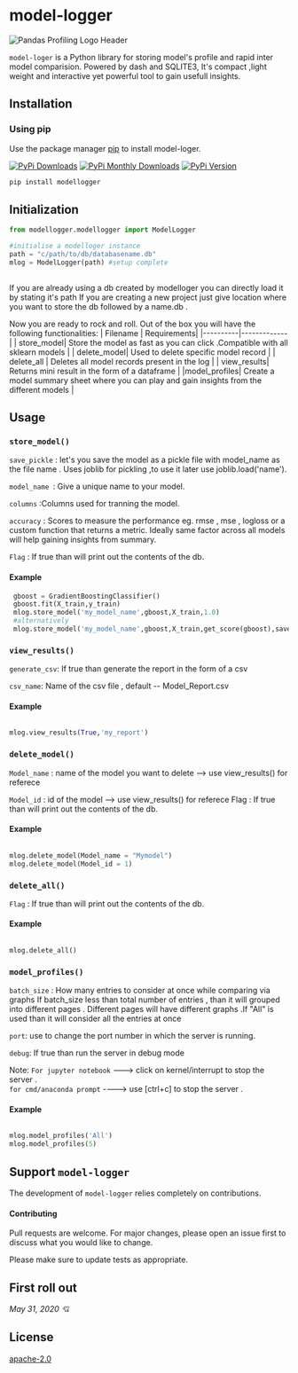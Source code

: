 # model-logger

![Pandas Profiling Logo Header](https://github.com/SohamPathak/modellogger.github.io/blob/master/assets/logo-header.png)

``model-loger`` is a Python library for storing model's profile and rapid inter model comparision. Powered by dash and SQLITE3,
It's compact ,light weight and interactive yet powerful tool to gain usefull insights.  

## Installation

### Using pip

Use the package manager [pip](https://pip.pypa.io/en/stable/) to install model-loger.

[![PyPi Downloads](https://pepy.tech/badge/modellogger)](https://pepy.tech/badge/modellogger)
[![PyPi Monthly Downloads](https://pepy.tech/badge/modellogger/month)](https://pepy.tech/badge/modellogger/month)
[![PyPi Version](https://badge.fury.io/py/modellogger.svg)](https://pypi.org/project/modellogger/)

```bash
pip install modellogger
```

## Initialization

```python
from modellogger.modellogger import ModelLogger

#initialise a modelloger instance
path = "c/path/to/db/databasename.db"
mlog = ModelLogger(path) #setup complete
 
```

If you are already using a db created by modelloger you can directly load it by stating it's path
If you are creating a new project just give location where you want to store the db followed by a name.db .

Now you are ready to rock and roll.
Out of the box you will have the following functionalities:
| Filename | Requirements|
|----------|-------------|
| store_model| Store the model as fast as you can click .Compatible with all sklearn models |
| delete_model| Used to delete specific model record |
| delete_all | Deletes all model records present in the log |
| view_results| Returns mini result in the form of a dataframe |
|model_profiles| Create a model summary sheet where you can play and gain insights from the different models |


## Usage

### `store_model()`

``save_pickle`` : let's you save the model as a pickle file with model_name as the
file name . Uses joblib for pickling ,to use it later use joblib.load('name').

``model_name ``: Give a unique name to your model.

``columns`` :Columns used for tranning the model.

``accuracy`` : Scores to measure the performance eg. rmse , mse , logloss or a custom function that returns a metric.
           Ideally same factor across all models will help gaining insights from summary.

``Flag`` : If true than will print out the contents of the db.   

#### Example
```python
 gboost = GradientBoostingClassifier() 
 gboost.fit(X_train,y_train) 
 mlog.store_model('my_model_name',gboost,X_train,1.0) 
 #alternatively
 mlog.store_model('my_model_name',gboost,X_train,get_score(gboost),save_pickle = True)

```


### `view_results()` 

``generate_csv``: If true than generate the report in the form of a csv

``csv_name``: Name of the csv file , default -- Model_Report.csv

#### Example
```python

mlog.view_results(True,'my_report')

```

### `delete_model()`

``Model_name`` : name of the model you want to delete –> use view_results() for referece

``Model_id`` : id of the model –> use view_results() for referece Flag : If true than will print out the contents of the db.

#### Example
```python

mlog.delete_model(Model_name = "Mymodel") 
mlog.delete_model(Model_id = 1)

```

### `delete_all()`

``Flag`` : If true than will print out the contents of the db.

#### Example
```python

mlog.delete_all()

```


### `model_profiles()`

``batch_size`` :  How many entries to consider at once while comparing via graphs
                  If batch_size less than total number of entries , than it will 
                  grouped into different pages . Different pages will have different
                  graphs .If "All" is used than it will consider all the entries at once

``port``: use to change the port number in which the server is running. 

``debug``: If true than run the server in debug mode

Note:
``For jupyter notebook`` --—> click on kernel/interrupt to stop the server .  
``for cmd/anaconda prompt`` ----> use [ctrl+c] to stop the server .

#### Example
```python

mlog.model_profiles('All')
mlog.model_profiles(5)

```



## Support `model-logger`

The development of ``model-logger`` relies completely on contributions.

#### Contributing
Pull requests are welcome. For major changes, please open an issue first to discuss what you would like to change.

Please make sure to update tests as appropriate.

## First roll out 
*May 31, 2020 💘*

## License
[apache-2.0](https://choosealicense.com/licenses/apache-2.0/)